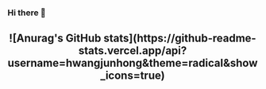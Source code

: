 
### Hi there 👋

<h2 align="center">
![Anurag's GitHub stats](https://github-readme-stats.vercel.app/api?username=hwangjunhong&theme=radical&show_icons=true)
</h2>



